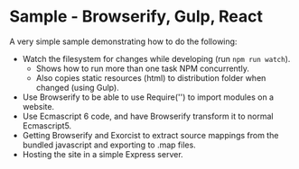 # Sample - Browserify, Gulp, React

A very simple sample demonstrating how to do the following:

- Watch the filesystem for changes while developing (run `npm run watch`).
    - Shows how to run more than one task NPM concurrently.
    - Also copies static resources (html) to distribution folder when changed (using Gulp).
- Use Browserify to be able to use Require('') to import modules on a website.
- Use Ecmascript 6 code, and have Browserify transform it to normal Ecmascript5.
- Getting Browserify and Exorcist to extract source mappings from the bundled javascript and exporting to .map files.
- Hosting the site in a simple Express server.